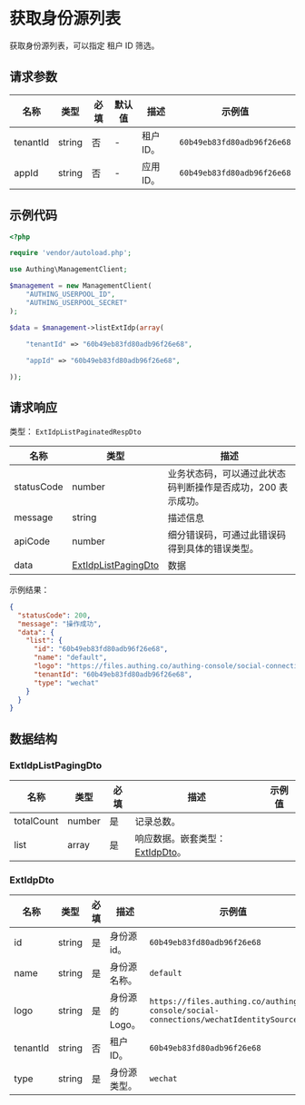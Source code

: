 # 获取身份源列表

<!--
  警告⚠️：
  不要直接修改该文档，
  https://github.com/Authing/authing-docs-factory
  使用该项目进行生成
-->

<LastUpdated />

获取身份源列表，可以指定 租户 ID 筛选。

## 请求参数

| 名称 | 类型 | 必填 | 默认值 | 描述 | 示例值 |
| ---- | ---- | ---- | ---- | ---- | ---- |
| tenantId | string  | 否 | - | 租户 ID。  | `60b49eb83fd80adb96f26e68` |
| appId | string  | 否 | - | 应用 ID。  | `60b49eb83fd80adb96f26e68` |


## 示例代码

```php
<?php

require 'vendor/autoload.php';

use Authing\ManagementClient;

$management = new ManagementClient(
    "AUTHING_USERPOOL_ID",
    "AUTHING_USERPOOL_SECRET"
);

$data = $management->listExtIdp(array(
  
    "tenantId" => "60b49eb83fd80adb96f26e68",

    "appId" => "60b49eb83fd80adb96f26e68",

));
```


## 请求响应

类型： `ExtIdpListPaginatedRespDto`

| 名称 | 类型 | 描述 |
| ---- | ---- | ---- |
| statusCode | number | 业务状态码，可以通过此状态码判断操作是否成功，200 表示成功。 |
| message | string | 描述信息 |
| apiCode | number | 细分错误码，可通过此错误码得到具体的错误类型。 |
| data | <a href="#ExtIdpListPagingDto">ExtIdpListPagingDto</a> | 数据 |



示例结果：

```json
{
  "statusCode": 200,
  "message": "操作成功",
  "data": {
    "list": {
      "id": "60b49eb83fd80adb96f26e68",
      "name": "default",
      "logo": "https://files.authing.co/authing-console/social-connections/wechatIdentitySource.svg",
      "tenantId": "60b49eb83fd80adb96f26e68",
      "type": "wechat"
    }
  }
}
```

## 数据结构


### <a id="ExtIdpListPagingDto"></a> ExtIdpListPagingDto

| 名称 | 类型 | 必填 | 描述 | 示例值 |
| ---- |  ---- | ---- | ---- | ---- |
| totalCount | number | 是 | 记录总数。  |  |
| list | array | 是 | 响应数据。嵌套类型：<a href="#ExtIdpDto">ExtIdpDto</a>。  |  |


### <a id="ExtIdpDto"></a> ExtIdpDto

| 名称 | 类型 | 必填 | 描述 | 示例值 |
| ---- |  ---- | ---- | ---- | ---- |
| id | string | 是 | 身份源 id。  |  `60b49eb83fd80adb96f26e68` |
| name | string | 是 | 身份源名称。  |  `default` |
| logo | string | 是 | 身份源的 Logo。  |  `https://files.authing.co/authing-console/social-connections/wechatIdentitySource.svg` |
| tenantId | string | 否 | 租户 ID。  |  `60b49eb83fd80adb96f26e68` |
| type | string | 是 | 身份源类型。  |  `wechat` |


